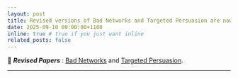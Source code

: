 ```yaml
---
layout: post
title: Revised versions of Bad Networks and Targeted Persuasion are now available!
date: 2025-09-10 09:00:00+1100
inline: true # true if you just want inline
related_posts: false
---
```


🔄 **_Revised Papers_** : [Bad Networks](/projects/bad_networks) and [Targeted Persuasion](/projects/targeted_persuasion).

---